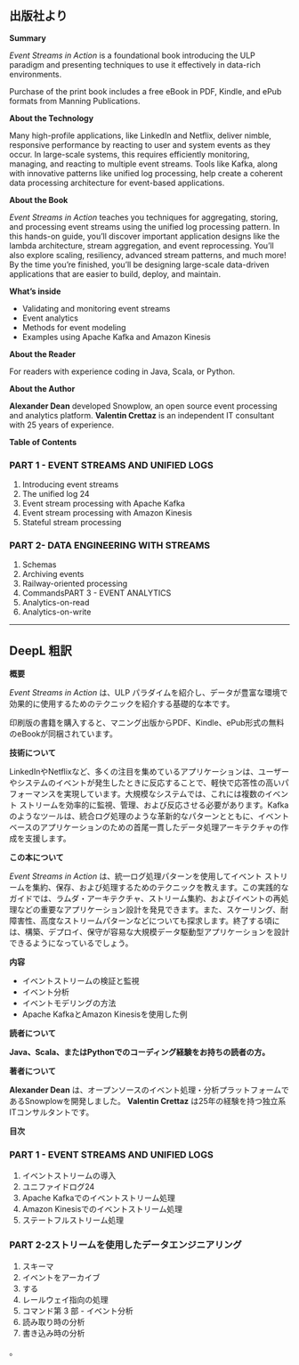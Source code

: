 ## 出版社より

**Summary**

_Event Streams in Action_ is a foundational book introducing the ULP paradigm and presenting techniques to use it effectively in data-rich environments.

Purchase of the print book includes a free eBook in PDF, Kindle, and ePub formats from Manning Publications.

**About the Technology**

Many high-profile applications, like LinkedIn and Netflix, deliver nimble, responsive performance by reacting to user and system events as they occur. In large-scale systems, this requires efficiently monitoring, managing, and reacting to multiple event streams. Tools like Kafka, along with innovative patterns like unified log processing, help create a coherent data processing architecture for event-based applications.

**About the Book**

_Event Streams in Action_ teaches you techniques for aggregating, storing, and processing event streams using the unified log processing pattern. In this hands-on guide, you’ll discover important application designs like the lambda architecture, stream aggregation, and event reprocessing. You’ll also explore scaling, resiliency, advanced stream patterns, and much more! By the time you’re finished, you’ll be designing large-scale data-driven applications that are easier to build, deploy, and maintain.

**What’s inside**

- Validating and monitoring event streams
- Event analytics
- Methods for event modeling
- Examples using Apache Kafka and Amazon Kinesis

**About the Reader**

For readers with experience coding in Java, Scala, or Python.

**About the Author**

**Alexander Dean** developed Snowplow, an open source event processing and analytics platform. **Valentin Crettaz** is an independent IT consultant with 25 years of experience.

**Table of Contents**

### PART 1 - EVENT STREAMS AND UNIFIED LOGS

1. Introducing event streams
2. The unified log 24
3. Event stream processing with Apache Kafka
4. Event stream processing with Amazon Kinesis
5. Stateful stream processing

### PART 2- DATA ENGINEERING WITH STREAMS

1. Schemas
2. Archiving events
3. Railway-oriented processing
4. CommandsPART 3 - EVENT ANALYTICS
5. Analytics-on-read
6. Analytics-on-write

---

## DeepL 粗訳

**概要**

_Event Streams in Action_ は、ULP パラダイムを紹介し、データが豊富な環境で効果的に使用するためのテクニックを紹介する基礎的な本です。

印刷版の書籍を購入すると、マニング出版からPDF、Kindle、ePub形式の無料のeBookが同梱されています。

**技術について**

LinkedInやNetflixなど、多くの注目を集めているアプリケーションは、ユーザーやシステムのイベントが発生したときに反応することで、軽快で応答性の高いパフォーマンスを実現しています。大規模なシステムでは、これには複数のイベント ストリームを効率的に監視、管理、および反応させる必要があります。Kafkaのようなツールは、統合ログ処理のような革新的なパターンとともに、イベントベースのアプリケーションのための首尾一貫したデータ処理アーキテクチャの作成を支援します。

**この本について**

_Event Streams in Action_ は、統一ログ処理パターンを使用してイベント ストリームを集約、保存、および処理するためのテクニックを教えます。この実践的なガイドでは、ラムダ・アーキテクチャ、ストリーム集約、およびイベントの再処理などの重要なアプリケーション設計を発見できます。また、スケーリング、耐障害性、高度なストリームパターンなどについても探求します。終了する頃には、構築、デプロイ、保守が容易な大規模データ駆動型アプリケーションを設計できるようになっているでしょう。

**内容**

- イベントストリームの検証と監視
- イベント分析
- イベントモデリングの方法
- Apache KafkaとAmazon Kinesisを使用した例

**読者について**

**Java、Scala、またはPythonでのコーディング経験をお持ちの読者の方。**

**著者について**

**Alexander Dean** は、オープンソースのイベント処理・分析プラットフォームであるSnowplowを開発しました。 **Valentin Crettaz** は25年の経験を持つ独立系ITコンサルタントです。

**目次**

### PART 1 - EVENT STREAMS AND UNIFIED LOGS

1. イベントストリームの導入
2. ユニファイドログ24
3. Apache Kafkaでのイベントストリーム処理
4. Amazon Kinesisでのイベントストリーム処理
5. ステートフルストリーム処理

### PART 2-2ストリームを使用したデータエンジニアリング

1. スキーマ
2. イベントをアーカイブ
3. する
4. レールウェイ指向の処理
5. コマンド第 3 部 - イベント分析
6. 読み取り時の分析
7. 書き込み時の分析

。
